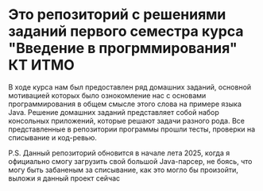 # Это репозиторий с решениями заданий первого семестра курса "Введение в прогрммирования" КТ ИТМО
В ходе курса нам был предоставлен ряд домашних заданий, основной мотивацией которых
было ознокомление нас с основами программирования в общем смысле этого слова на примере языка Java.
Решение домашних заданий представляет собой набор консольных приложений, которые решают задачи разного рода.
Все представленные в репозитории программы прошли тесты, проверки на списывание и код-ревью.

P.S. Данный репозиторий обновится в начале лета 2025, когда я официально смогу загрузить свой большой Java-парсер,
не боясь, что могу быть забаненым за списывание, как это могло бы произойти, выложи я данный проект сейчас
